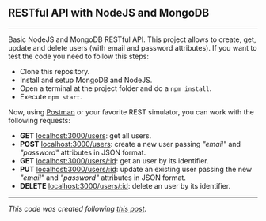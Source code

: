 ## RESTful API with NodeJS and MongoDB
***
Basic NodeJS and MongoDB RESTful API. This project allows to create, get, update and delete users (with email and password attributes). If you want to test the code you need to follow this steps:

* Clone this repository.
* Install and setup MongoDB and NodeJS.
* Open a terminal at the project folder and do a ``npm install``.
* Execute ``npm start``.

Now, using [Postman](https://chrome.google.com/webstore/detail/postman/fhbjgbiflinjbdggehcddcbncdddomop) or your favorite REST simulator, you can work with the following requests:

* **GET** [localhost:3000/users](localhost:3000/users): get all users.
* **POST** [localhost:3000/users](localhost:3000/users): create a new user passing *"email"* and *"password"* attributes in JSON format.
* **GET** [localhost:3000/users/:id](localhost:3000/users/:id): get an user by its identifier.
* **PUT** [localhost:3000/users/:id](localhost:3000/users/:id): update an existing user passing the new *"email"* and *"password"* attributes in JSON format.
* **DELETE** [localhost:3000/users/:id](localhost:3000/users/:id): delete an user by its identifier.

***

*This code was created following [this post](https://codeforgeek.com/2015/08/restful-api-node-mongodb/).*

